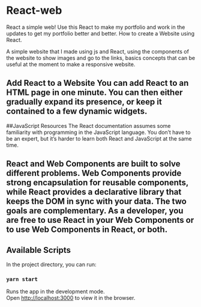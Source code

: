 # React-web

React a simple web! Use this React to make my portfolio and work in the updates to get my portfolio better and better.
How to create a Website using React.

A simple website that I made using js and React, using the components of the website to show images and go to the links, basics concepts that can be useful at the moment to make a responsive website.

## Add React to a Website You can add React to an HTML page in one minute. You can then either gradually expand its presence, or keep it contained to a few dynamic widgets.

##JavaScript Resources The React documentation assumes some familiarity with programming in the JavaScript language. You don’t have to be an expert, but it’s harder to learn both React and JavaScript at the same time.

## React and Web Components are built to solve different problems. Web Components provide strong encapsulation for reusable components, while React provides a declarative library that keeps the DOM in sync with your data. The two goals are complementary. As a developer, you are free to use React in your Web Components or to use Web Components in React, or both.

## Available Scripts

In the project directory, you can run:

### `yarn start`

Runs the app in the development mode.<br />
Open [http://localhost:3000](http://localhost:3000) to view it in the browser.
